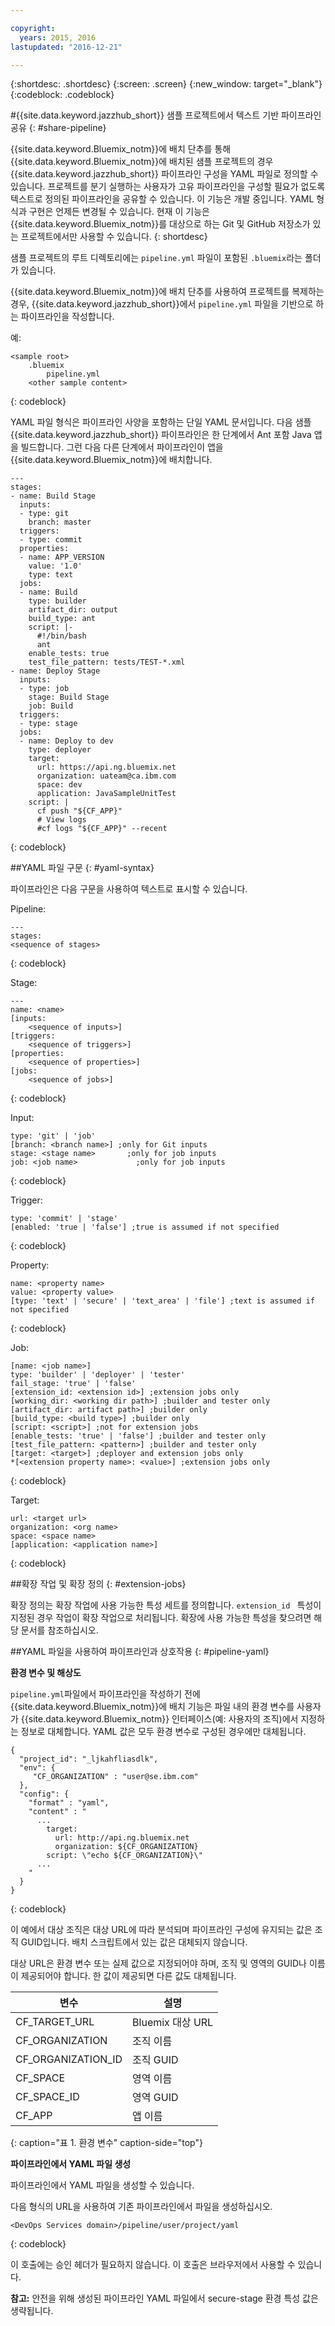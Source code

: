 ```yaml
---

copyright:
  years: 2015, 2016
lastupdated: "2016-12-21"

---
```


{:shortdesc: .shortdesc}
{:screen: .screen}
{:new_window: target="_blank"}
{:codeblock: .codeblock}

#{{site.data.keyword.jazzhub_short}} 샘플 프로젝트에서 텍스트 기반 파이프라인 공유 {: #share-pipeline}

{{site.data.keyword.Bluemix_notm}}에 배치 단추를 통해 {{site.data.keyword.Bluemix_notm}}에 배치된 샘플 프로젝트의 경우 {{site.data.keyword.jazzhub_short}} 파이프라인 구성을 YAML 파일로 정의할 수 있습니다. 프로젝트를 분기 실행하는 사용자가 고유 파이프라인을 구성할 필요가 없도록 텍스트로 정의된 파이프라인을 공유할 수 있습니다. 이 기능은 개발 중입니다. YAML 형식과 구현은 언제든 변경될 수 있습니다. 현재 이 기능은 {{site.data.keyword.Bluemix_notm}}를 대상으로 하는 Git 및 GitHub 저장소가 있는 프로젝트에서만 사용할 수 있습니다.
{: shortdesc} 

샘플 프로젝트의 루트 디렉토리에는 `pipeline.yml` 파일이 포함된 `.bluemix`라는 폴더가 있습니다.

{{site.data.keyword.Bluemix_notm}}에 배치 단추를 사용하여 프로젝트를 복제하는 경우, {{site.data.keyword.jazzhub_short}}에서 `pipeline.yml` 파일을 기반으로 하는 파이프라인을 작성합니다. 

예:  
``` 
<sample root>
	.bluemix
		pipeline.yml
	<other sample content>
```
{: codeblock} 

YAML 파일 형식은 파이프라인 사양을 포함하는 단일 YAML 문서입니다. 다음 샘플 {{site.data.keyword.jazzhub_short}} 파이프라인은 한 단계에서 Ant 포함 Java 앱을 빌드합니다. 그런 다음 다른 단계에서 파이프라인이 앱을 {{site.data.keyword.Bluemix_notm}}에 배치합니다. 

``` 
---
stages:
- name: Build Stage
  inputs:
  - type: git
    branch: master
  triggers:
  - type: commit
  properties:
  - name: APP_VERSION
    value: '1.0'
    type: text
  jobs:
  - name: Build
    type: builder
    artifact_dir: output
    build_type: ant
    script: |-
      #!/bin/bash
      ant
    enable_tests: true
    test_file_pattern: tests/TEST-*.xml
- name: Deploy Stage
  inputs:
  - type: job
    stage: Build Stage
    job: Build
  triggers:
  - type: stage
  jobs:
  - name: Deploy to dev
    type: deployer
    target:
      url: https://api.ng.bluemix.net
      organization: uateam@ca.ibm.com
      space: dev
      application: JavaSampleUnitTest
    script: |
      cf push "${CF_APP}"
      # View logs
      #cf logs "${CF_APP}" --recent
```
{: codeblock} 

##YAML 파일 구문 {: #yaml-syntax}

파이프라인은 다음 구문을 사용하여 텍스트로 표시할 수 있습니다.

Pipeline: 
```
---
stages:
<sequence of stages>
```
{: codeblock} 

Stage:  
```
---
name: <name>
[inputs: 
	<sequence of inputs>] 
[triggers:   
	<sequence of triggers>] 
[properties:   
	<sequence of properties>] 
[jobs:   
	<sequence of jobs>]
```
{: codeblock} 

Input: 
```
type: 'git' | 'job'
[branch: <branch name>] ;only for Git inputs
stage: <stage name>		  ;only for job inputs
job: <job name>			   	;only for job inputs
```
{: codeblock} 

Trigger: 
```
type: 'commit' | 'stage'
[enabled: 'true | 'false'] ;true is assumed if not specified
```
{: codeblock} 	
	
Property: 
```
name: <property name>
value: <property value>
[type: 'text' | 'secure' | 'text_area' | 'file'] ;text is assumed if not specified
```
{: codeblock} 

Job: 
```
[name: <job name>]
type: 'builder' | 'deployer' | 'tester'
fail_stage: 'true' | 'false'
[extension_id: <extension id>] ;extension jobs only
[working_dir: <working dir path>] ;builder and tester only
[artifact_dir: artifact path>] ;builder only
[build_type: <build type>] ;builder only
[script: <script>] ;not for extension jobs
[enable_tests: 'true' | 'false'] ;builder and tester only
[test_file_pattern: <pattern>] ;builder and tester only
[target: <target>] ;deployer and extension jobs only
*[<extension property name>: <value>] ;extension jobs only
```
{: codeblock} 

Target: 
```
url: <target url>
organization: <org name>
space: <space name>
[application: <application name>]
```
{: codeblock} 

##확장 작업 및 확장 정의 {: #extension-jobs} 

확장 정의는 확장 작업에 사용 가능한 특성 세트를 정의합니다. `extension_id ` 특성이 지정된 경우 작업이 확장 작업으로 처리됩니다. 확장에 사용 가능한 특성을 찾으려면 해당 문서를 참조하십시오. 

##YAML 파일을 사용하여 파이프라인과 상호작용 {: #pipeline-yaml} 

**환경 변수 및 해상도** 
<!-- Formating for this? -->

`pipeline.yml`파일에서 파이프라인을 작성하기 전에 {{site.data.keyword.Bluemix_notm}}에 배치 기능은 파일 내의 환경 변수를 사용자가 {{site.data.keyword.Bluemix_notm}} 인터페이스(예: 사용자의 조직)에서 지정하는 정보로 대체합니다. YAML 값은 모두 환경 변수로 구성된 경우에만 대체됩니다. 

```
{
  "project_id": "_ljkahfliasdlk",
  "env": {
     "CF_ORGANIZATION" : "user@se.ibm.com"
  },
  "config": {
    "format" : "yaml",
    "content" : "
      ...
        target:
          url: http://api.ng.bluemix.net
          organization: ${CF_ORGANIZATION}
        script: \"echo ${CF_ORGANIZATION}\"
      ...
    "
  }
}
```
{: codeblock} 

이 예에서 대상 조직은 대상 URL에 따라 분석되며 파이프라인 구성에 유지되는 값은 조직 GUID입니다. 배치 스크립트에서 있는 값은 대체되지 않습니다.

대상 URL은 환경 변수 또는 실제 값으로 지정되어야 하며, 조직 및 영역의 GUID나 이름이 제공되어야 합니다. 한 값이 제공되면 다른 값도 대체됩니다.

변수 | 설명 
---------------- | ---------------- 
CF_TARGET_URL |	Bluemix 대상 URL
CF_ORGANIZATION	| 조직 이름
CF_ORGANIZATION_ID	| 조직 GUID
CF_SPACE |	영역 이름
CF_SPACE_ID |	영역 GUID
CF_APP	| 앱 이름
{: caption="표 1. 환경 변수" caption-side="top"}

**파이프라인에서 YAML 파일 생성** 

파이프라인에서 YAML 파일을 생성할 수 있습니다. 

다음 형식의 URL을 사용하여 기존 파이프라인에서 파일을 생성하십시오.

```
<DevOps Services domain>/pipeline/user/project/yaml
```
{: codeblock} 

이 호출에는 승인 헤더가 필요하지 않습니다. 이 호출은 브라우저에서 사용할 수 있습니다. 

**참고:** 안전을 위해 생성된 파이프라인 YAML 파일에서 secure-stage 환경 특성 값은 생략됩니다. 
